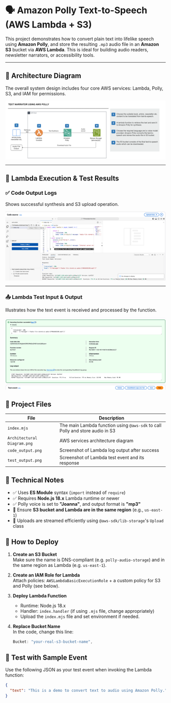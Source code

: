 # 🗣️ Amazon Polly Text-to-Speech (AWS Lambda + S3)

This project demonstrates how to convert plain text into lifelike speech using **Amazon Polly**, and store the resulting `.mp3` audio file in an **Amazon S3** bucket via **AWS Lambda**. This is ideal for building audio readers, newsletter narrators, or accessibility tools.

---

## 📐 Architecture Diagram

The overall system design includes four core AWS services: Lambda, Polly, S3, and IAM for permissions.

![Architecture Diagram](https://github.com/Yuehan07/polly-text-to-speec/blob/main/Architectural%20Diagram.png)

---

## 🧪 Lambda Execution & Test Results

### ✅ Code Output Logs

Shows successful synthesis and S3 upload operation.

![Code Output](https://github.com/Yuehan07/polly-text-to-speec/blob/main/code_output.png)

---

### 📤 Lambda Test Input & Output

Illustrates how the text event is received and processed by the function.

![Test Output](https://github.com/Yuehan07/polly-text-to-speec/blob/main/test_output.png)

## 📁 Project Files

| File                    | Description                                                            |
|-------------------------|------------------------------------------------------------------------|
| `index.mjs`             | The main Lambda function using `@aws-sdk` to call Polly and store audio in S3 |
| `Architectural Diagram.png` | AWS services architecture diagram                                  |
| `code_output.png`       | Screenshot of Lambda log output after success                          |
| `test_output.png`       | Screenshot of Lambda test event and its response                       |

## 📝 Technical Notes

- ✅ Uses **ES Module** syntax (`import` instead of `require`)
- ✅ Requires **Node.js 18.x** Lambda runtime or newer
- ✅ Polly voice is set to **"Joanna"**, and output format is **"mp3"**
- 🧠 Ensure **S3 bucket and Lambda are in the same region** (e.g., `us-east-1`)
- 🎯 Uploads are streamed efficiently using `@aws-sdk/lib-storage`'s `Upload` class


## 🧰 How to Deploy

1. **Create an S3 Bucket**  
   Make sure the name is DNS-compliant (e.g. `polly-audio-storage`) and in the same region as Lambda (e.g. `us-east-1`).

2. **Create an IAM Role for Lambda**  
   Attach policies: `AWSLambdaBasicExecutionRole` + a custom policy for S3 and Polly (see below).

3. **Deploy Lambda Function**  
   - Runtime: Node.js 18.x  
   - Handler: `index.handler` (if using `.mjs` file, change appropriately)
   - Upload the `index.mjs` file and set environment if needed.

4. **Replace Bucket Name**  
   In the code, change this line:
   ```js
   Bucket: "your-real-s3-bucket-name",

## 🧪 Test with Sample Event

Use the following JSON as your test event when invoking the Lambda function:

```json
{
  "text": "This is a demo to convert text to audio using Amazon Polly."
}

